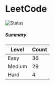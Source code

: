# LeetCode

![Status](https://img.shields.io/badge/status-69%2F329-brightgreen.svg)

##### Summary

| Level  | Count|
|--------|------|
| Easy   |  36  |
| Medium |  29  |
| Hard   |  4   |
